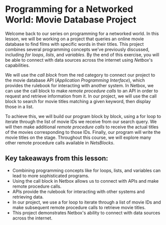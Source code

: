 # Programming for a Networked World: Movie Database Project

Welcome back to our series on programming for a networked world. In this lesson, we will be working on a project that queries an online movie database to find films with specific words in their titles. This project combines several programming concepts we've previously discussed, including *for loops*, *lists*, and *variables*. By the end of this exercise, you will be able to connect with data sources across the internet using *Netbox*'s capabilities.

We will use the *call block* from the red category to connect our project to the movie database API (*Application Programming Interface*), which provides the rulebook for interacting with another system. In Netbox, we can use the call block to make *remote procedure calls* to an API in order to request and retrieve information from it. In our project, we will use the call block to search for movie titles matching a given keyword, then display those in a list.

To achieve this, we will build our program block by block, using a for loop to iterate through the list of movie IDs we receive from our search query. We will then make additional *remote procedure calls* to receive the actual titles of the movies corresponding to those IDs. Finally, our program will write the movie titles on the stage. Throughout this course, we will explore many other remote procedure calls available in *NetsBlocks*.

## Key takeaways from this lesson:

- Combining programming concepts like for loops, lists, and variables can lead to more sophisticated programs.
- Using the call block in Netbox allows us to connect with APIs and make remote procedure calls.
- APIs provide the rulebook for interacting with other systems and retrieving data.
- In our project, we use a for loop to iterate through a list of movie IDs and make subsequent remote procedure calls to retrieve movie titles.
- This project demonstrates Netbox's ability to connect with data sources across the internet.
